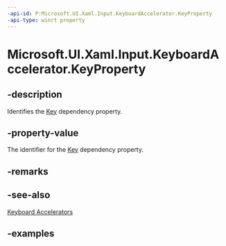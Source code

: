 ```yaml
---
-api-id: P:Microsoft.UI.Xaml.Input.KeyboardAccelerator.KeyProperty
-api-type: winrt property
---
```


<!-- Property syntax.
public DependencyProperty KeyProperty { get; }
-->

# Microsoft.UI.Xaml.Input.KeyboardAccelerator.KeyProperty

## -description
Identifies the [Key](keyboardaccelerator_key.md) dependency property.

## -property-value
The identifier for the [Key](keyboardaccelerator_key.md) dependency property.

## -remarks

## -see-also
[Keyboard Accelerators](/windows/apps/design/input/keyboard-accelerators)

## -examples

